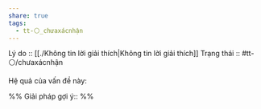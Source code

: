 ```yaml
---
share: true
tags:
  - tt-⚪_chưaxácnhận
---
```


Lý do :: [[./Không tin lời giải thích|Không tin lời giải thích]]
Trạng thái :: #tt-⚪/chưaxácnhận

Hệ quả của vấn đề này:


%%
Giải pháp gợi ý:: 
%%

